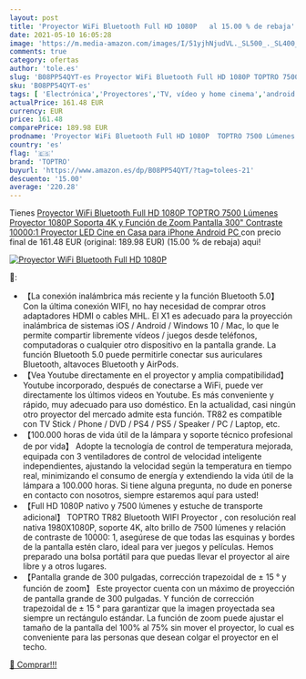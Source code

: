 ```yaml
---
layout: post
title: 'Proyector WiFi Bluetooth Full HD 1080P   al 15.00 % de rebaja'
date: 2021-05-10 16:05:28
image: 'https://m.media-amazon.com/images/I/51yjhNjudVL._SL500_._SL400_.jpg'
comments: true
category: ofertas
author: 'tole.es'
slug: 'B08PP54QYT-es Proyector WiFi Bluetooth Full HD 1080P TOPTRO 7500 Lúmenes...'
sku: 'B08PP54QYT-es'
tags: [ 'Electrónica','Proyectores','TV, vídeo y home cinema','android','toptro', ]
actualPrice: 161.48 EUR
currency: EUR
price: 161.48
comparePrice: 189.98 EUR
prodname: 'Proyector WiFi Bluetooth Full HD 1080P  TOPTRO 7500 Lúmenes Proyector 1080P Soporta 4K y Función de Zoom  Pantalla 300" Contraste 10000:1 Proyector LED Cine en Casa para iPhone Android PC '
country: 'es'
flag: '🇪🇸'
brand: 'TOPTRO'
buyurl: 'https://www.amazon.es/dp/B08PP54QYT/?tag=tolees-21'
descuento: '15.00'
average: '220.28'
---
```


Tienes [Proyector WiFi Bluetooth Full HD 1080P  TOPTRO 7500 Lúmenes Proyector 1080P Soporta 4K y Función de Zoom  Pantalla 300" Contraste 10000:1 Proyector LED Cine en Casa para iPhone Android PC ](https://www.amazon.es/dp/B08PP54QYT/?tag=tolees-21) con precio final de  161.48 EUR (original: 189.98 EUR) (15.00 %  de rebaja) aqui!

[![Proyector WiFi Bluetooth Full HD 1080P  ](https://m.media-amazon.com/images/I/51yjhNjudVL._SL500_._SL400_.jpg)](https://www.amazon.es/dp/B08PP54QYT/?tag=tolees-21)

🔎:

- 【La conexión inalámbrica más reciente y la función Bluetooth 5.0】 Con la última conexión WIFI, no hay necesidad de comprar otros adaptadores HDMI o cables MHL. El X1 es adecuado para la proyección inalámbrica de sistemas iOS / Android / Windows 10 / Mac, lo que le permite compartir libremente vídeos / juegos desde teléfonos, computadoras o cualquier otro dispositivo en la pantalla grande. La función Bluetooth 5.0 puede permitirle conectar sus auriculares Bluetooth, altavoces Bluetooth y AirPods.
- 【Vea Youtube directamente en el proyector y amplia compatibilidad】 Youtube incorporado, después de conectarse a WiFi, puede ver directamente los últimos videos en Youtube. Es más conveniente y rápido, muy adecuado para uso doméstico. En la actualidad, casi ningún otro proyector del mercado admite esta función. TR82 es compatible con TV Stick / Phone / DVD / PS4 / PS5 / Speaker / PC / Laptop, etc.
- 【100.000 horas de vida útil de la lámpara y soporte técnico profesional de por vida】 Adopte la tecnología de control de temperatura mejorada, equipada con 3 ventiladores de control de velocidad inteligente independientes, ajustando la velocidad según la temperatura en tiempo real, minimizando el consumo de energía y extendiendo la vida útil de la lámpara a 100.000 horas. Si tiene alguna pregunta, no dude en ponerse en contacto con nosotros, siempre estaremos aquí para usted!
- 【Full HD 1080P nativo y 7500 lúmenes y estuche de transporte adicional】 TOPTRO TR82 Bluetooth WIFI Proyector , con resolución real nativa 1980X1080P, soporte 4K, alto brillo de 7500 lúmenes y relación de contraste de 10000: 1, asegúrese de que todas las esquinas y bordes de la pantalla estén claro, ideal para ver juegos y películas. Hemos preparado una bolsa portátil para que puedas llevar el proyector al aire libre y a otros lugares.
- 【Pantalla grande de 300 pulgadas, corrección trapezoidal de ± 15 ° y función de zoom】 Este proyector cuenta con un máximo de proyección de pantalla grande de 300 pulgadas. Y función de corrección trapezoidal de ± 15 ° para garantizar que la imagen proyectada sea siempre un rectángulo estándar. La función de zoom puede ajustar el tamaño de la pantalla del 100% al 75% sin mover el proyector, lo cual es conveniente para las personas que desean colgar el proyector en el techo.

[🛒 Comprar!!!](https://www.amazon.es/dp/B08PP54QYT/?tag=tolees-21)
